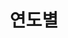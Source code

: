 ---
title: "연도별"
permalink: /year-archive-grid/
layout: posts
entries_layout: grid
author_profile: true
---